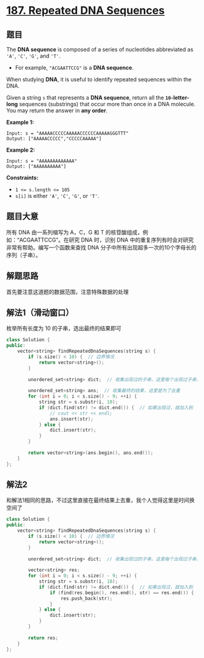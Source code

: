 # [187. Repeated DNA Sequences](https://leetcode.com/problems/repeated-dna-sequences/)

## 题目

The **DNA sequence** is composed of a series of nucleotides abbreviated as `'A'`, `'C'`, `'G'`, and `'T'`.

- For example, `"ACGAATTCCG"` is a **DNA sequence**.

When studying **DNA**, it is useful to identify repeated sequences within the DNA.

Given a string `s` that represents a **DNA sequence**, return all the **`10`-letter-long** sequences (substrings) that occur more than once in a DNA molecule. You may return the answer in **any order**.

 

**Example 1:**

```
Input: s = "AAAAACCCCCAAAAACCCCCCAAAAAGGGTTT"
Output: ["AAAAACCCCC","CCCCCAAAAA"]
```

**Example 2:**

```
Input: s = "AAAAAAAAAAAAA"
Output: ["AAAAAAAAAA"]
```

 

**Constraints:**

- `1 <= s.length <= 105`
- `s[i]` is either `'A'`, `'C'`, `'G'`, or `'T'`.

## 题目大意

所有 DNA 由一系列缩写为 A，C，G 和 T 的核苷酸组成，例如：“ACGAATTCCG”。在研究 DNA 时，识别 DNA 中的重复序列有时会对研究非常有帮助。编写一个函数来查找 DNA 分子中所有出现超多一次的10个字母长的序列（子串）。

## 解题思路

首先要注意这道题的数据范围，注意特殊数据的处理

## 解法1（滑动窗口）

枚举所有长度为 10 的子串，选出最终的结果即可

`````c++
class Solution {
public:
    vector<string> findRepeatedDnaSequences(string s) {
        if (s.size() < 10) {  // 边界情况
            return vector<string>();
        }
        
        unordered_set<string> dict;  // 收集出现过的子串，这里每个出现过子串只记录一次
        
        unordered_set<string> ans;  // 收集最终的结果，这里是为了去重
        for (int i = 0; i < s.size() - 9; ++i) {
            string str = s.substr(i, 10);
            if (dict.find(str) != dict.end()) {  // 如果出现过，就加入到
                // cout << str << endl;
                ans.insert(str);
            } else {
                dict.insert(str);
            }
        }
        
        return vector<string>(ans.begin(), ans.end());
    }
};
`````



## 解法2

和解法1相同的思路，不过这里直接在最终结果上去重，我个人觉得这里是时间换空间了

`````c++
class Solution {
public:
    vector<string> findRepeatedDnaSequences(string s) {
        if (s.size() < 10) {  // 边界情况
            return vector<string>();
        }
        
        unordered_set<string> dict;  // 收集出现过的子串，这里每个出现过子串只记录一次
        
        vector<string> res;
        for (int i = 0; i < s.size() - 9; ++i) {
            string str = s.substr(i, 10);
            if (dict.find(str) != dict.end()) {  // 如果出现过，就加入到
                if (find(res.begin(), res.end(), str) == res.end()) {
                    res.push_back(str);
                }
            } else {
                dict.insert(str);
            }
        }
        
        return res;
    }
};
`````

